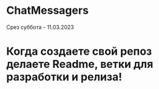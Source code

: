 # ChatMessagers
Срез суббота - 11.03.2023
# Когда создаете свой репоз делаете Readme, ветки для разработки и релиза!
